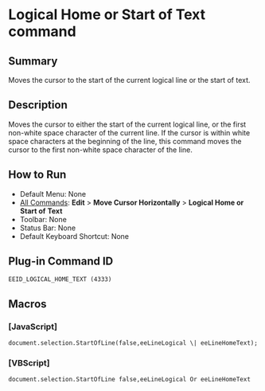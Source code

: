 # Logical Home or Start of Text command

## Summary

Moves the cursor to the start of the current logical line or the start of text.

## Description

Moves the cursor to either the start of the current logical line, or the first
non-white space character of the current line. If the cursor is within white
space characters at the beginning of the line, this command moves the cursor
to the first non-white space character of the line.

## How to Run

- Default Menu: None
- [All Commands](../tools/all_commands): **Edit** \> **Move Cursor Horizontally**
\> **Logical Home or Start of**
**Text**
- Toolbar: None
- Status Bar: None
- Default Keyboard Shortcut: None

## Plug-in Command ID

```
EEID_LOGICAL_HOME_TEXT (4333)```

## Macros

### \[JavaScript\]

```
document.selection.StartOfLine(false,eeLineLogical \| eeLineHomeText);
```

### \[VBScript\]

```
document.selection.StartOfLine false,eeLineLogical Or eeLineHomeText
```
